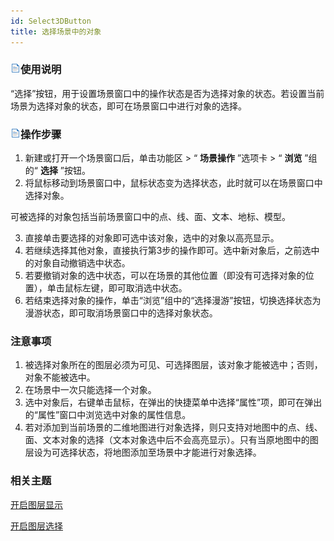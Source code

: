 ```yaml
---
id: Select3DButton
title: 选择场景中的对象  
---  
```

### ![](../../img/read.gif)使用说明

“选择”按钮，用于设置场景窗口中的操作状态是否为选择对象的状态。若设置当前场景为选择对象的状态，即可在场景窗口中进行对象的选择。

### ![](../../img/read.gif)操作步骤

  1. 新建或打开一个场景窗口后，单击功能区 > “ **场景操作** ”选项卡 > “ **浏览** ”组的“ **选择** ”按钮。
  2. 将鼠标移动到场景窗口中，鼠标状态变为选择状态，此时就可以在场景窗口中选择对象。 

可被选择的对象包括当前场景窗口中的点、线、面、文本、地标、模型。

  3. 直接单击要选择的对象即可选中该对象，选中的对象以高亮显示。
  4. 若继续选择其他对象，直接执行第3步的操作即可。选中新对象后，之前选中的对象自动撤销选中状态。
  5. 若要撤销对象的选中状态，可以在场景的其他位置（即没有可选择对象的位置），单击鼠标左键，即可取消选中状态。
  6. 若结束选择对象的操作，单击“浏览”组中的“选择漫游”按钮，切换选择状态为漫游状态，即可取消场景窗口中的选择对象状态。

### 注意事项

  1. 被选择对象所在的图层必须为可见、可选择图层，该对象才能被选中；否则，对象不能被选中。
  2. 在场景中一次只能选择一个对象。
  3. 选中对象后，右键单击鼠标，在弹出的快捷菜单中选择“属性”项，即可在弹出的“属性”窗口中浏览选中对象的属性信息。
  4. 若对添加到当前场景的二维地图进行对象选择，则只支持对地图中的点、线、面、文本对象的选择（文本对象选中后不会高亮显示）。只有当原地图中的图层设为可选择状态，将地图添加至场景中才能进行对象选择。

### 相关主题

 [开启图层显示](../LayersManagement/DTv_Visible)


[开启图层选择](../LayersManagement/DTv_Selectable)



